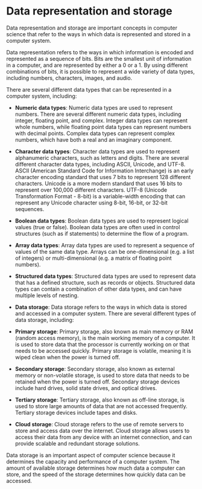 # Data representation and storage

Data representation and storage are important concepts in computer science that refer to the ways in which data is represented and stored in a computer system.

Data representation refers to the ways in which information is encoded and represented as a sequence of bits. Bits are the smallest unit of information in a computer, and are represented by either a 0 or a 1. By using different combinations of bits, it is possible to represent a wide variety of data types, including numbers, characters, images, and audio.

There are several different data types that can be represented in a computer system, including:

- **Numeric data types**: Numeric data types are used to represent numbers. There are several different numeric data types, including integer, floating point, and complex. Integer data types can represent whole numbers, while floating point data types can represent numbers with decimal points. Complex data types can represent complex numbers, which have both a real and an imaginary component.

- **Character data types**: Character data types are used to represent alphanumeric characters, such as letters and digits. There are several different character data types, including ASCII, Unicode, and UTF-8. ASCII (American Standard Code for Information Interchange) is an early character encoding standard that uses 7 bits to represent 128 different characters. Unicode is a more modern standard that uses 16 bits to represent over 100,000 different characters. UTF-8 (Unicode Transformation Format - 8-bit) is a variable-width encoding that can represent any Unicode character using 8-bit, 16-bit, or 32-bit sequences.

- **Boolean data types**: Boolean data types are used to represent logical values (true or false). Boolean data types are often used in control structures (such as if statements) to determine the flow of a program.

- **Array data types**: Array data types are used to represent a sequence of values of the same data type. Arrays can be one-dimensional (e.g. a list of integers) or multi-dimensional (e.g. a matrix of floating point numbers).

- **Structured data types**: Structured data types are used to represent data that has a defined structure, such as records or objects. Structured data types can contain a combination of other data types, and can have multiple levels of nesting.

- **Data storage**: Data storage refers to the ways in which data is stored and accessed in a computer system. There are several different types of data storage, including:

- **Primary storage**: Primary storage, also known as main memory or RAM (random access memory), is the main working memory of a computer. It is used to store data that the processor is currently working on or that needs to be accessed quickly. Primary storage is volatile, meaning it is wiped clean when the power is turned off.

- **Secondary storage**: Secondary storage, also known as external memory or non-volatile storage, is used to store data that needs to be retained when the power is turned off. Secondary storage devices include hard drives, solid state drives, and optical drives.

- **Tertiary storage**: Tertiary storage, also known as off-line storage, is used to store large amounts of data that are not accessed frequently. Tertiary storage devices include tapes and disks.

- **Cloud storage**: Cloud storage refers to the use of remote servers to store and access data over the internet. Cloud storage allows users to access their data from any device with an internet connection, and can provide scalable and redundant storage solutions.

Data storage is an important aspect of computer science because it determines the capacity and performance of a computer system. The amount of available storage determines how much data a computer can store, and the speed of the storage determines how quickly data can be accessed.
